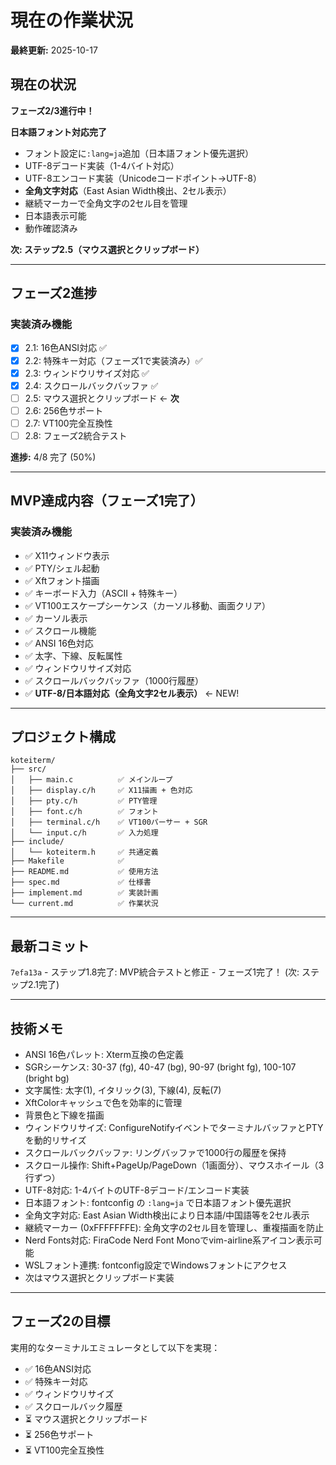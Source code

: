 # 現在の作業状況

**最終更新:** 2025-10-17

## 現在の状況

**フェーズ2/3進行中！**

**日本語フォント対応完了**
- フォント設定に`:lang=ja`追加（日本語フォント優先選択）
- UTF-8デコード実装（1-4バイト対応）
- UTF-8エンコード実装（Unicodeコードポイント→UTF-8）
- **全角文字対応**（East Asian Width検出、2セル表示）
- 継続マーカーで全角文字の2セル目を管理
- 日本語表示可能
- 動作確認済み

**次: ステップ2.5（マウス選択とクリップボード）**

---

## フェーズ2進捗

### 実装済み機能
- [x] 2.1: 16色ANSI対応 ✅
- [x] 2.2: 特殊キー対応（フェーズ1で実装済み）✅
- [x] 2.3: ウィンドウリサイズ対応 ✅
- [x] 2.4: スクロールバックバッファ ✅
- [ ] 2.5: マウス選択とクリップボード ← **次**
- [ ] 2.6: 256色サポート
- [ ] 2.7: VT100完全互換性
- [ ] 2.8: フェーズ2統合テスト

**進捗:** 4/8 完了 (50%)

---

## MVP達成内容（フェーズ1完了）

### 実装済み機能
- ✅ X11ウィンドウ表示
- ✅ PTY/シェル起動
- ✅ Xftフォント描画
- ✅ キーボード入力（ASCII + 特殊キー）
- ✅ VT100エスケープシーケンス（カーソル移動、画面クリア）
- ✅ カーソル表示
- ✅ スクロール機能
- ✅ ANSI 16色対応
- ✅ 太字、下線、反転属性
- ✅ ウィンドウリサイズ対応
- ✅ スクロールバックバッファ（1000行履歴）
- ✅ **UTF-8/日本語対応（全角文字2セル表示）** ← NEW!

---

## プロジェクト構成

```
koteiterm/
├── src/
│   ├── main.c          ✅ メインループ
│   ├── display.c/h     ✅ X11描画 + 色対応
│   ├── pty.c/h         ✅ PTY管理
│   ├── font.c/h        ✅ フォント
│   ├── terminal.c/h    ✅ VT100パーサー + SGR
│   └── input.c/h       ✅ 入力処理
├── include/
│   └── koteiterm.h     ✅ 共通定義
├── Makefile            ✅
├── README.md           ✅ 使用方法
├── spec.md             ✅ 仕様書
├── implement.md        ✅ 実装計画
└── current.md          ✅ 作業状況
```

---

## 最新コミット

`7efa13a` - ステップ1.8完了: MVP統合テストと修正 - フェーズ1完了！
(次: ステップ2.1完了)

---

## 技術メモ

- ANSI 16色パレット: Xterm互換の色定義
- SGRシーケンス: 30-37 (fg), 40-47 (bg), 90-97 (bright fg), 100-107 (bright bg)
- 文字属性: 太字(1), イタリック(3), 下線(4), 反転(7)
- XftColorキャッシュで色を効率的に管理
- 背景色と下線を描画
- ウィンドウリサイズ: ConfigureNotifyイベントでターミナルバッファとPTYを動的リサイズ
- スクロールバックバッファ: リングバッファで1000行の履歴を保持
- スクロール操作: Shift+PageUp/PageDown（1画面分）、マウスホイール（3行ずつ）
- UTF-8対応: 1-4バイトのUTF-8デコード/エンコード実装
- 日本語フォント: fontconfig の `:lang=ja` で日本語フォント優先選択
- 全角文字対応: East Asian Width検出により日本語/中国語等を2セル表示
- 継続マーカー (0xFFFFFFFE): 全角文字の2セル目を管理し、重複描画を防止
- Nerd Fonts対応: FiraCode Nerd Font Monoでvim-airline系アイコン表示可能
- WSLフォント連携: fontconfig設定でWindowsフォントにアクセス
- 次はマウス選択とクリップボード実装

---

## フェーズ2の目標

実用的なターミナルエミュレータとして以下を実現：
- ✅ 16色ANSI対応
- ✅ 特殊キー対応
- ✅ ウィンドウリサイズ
- ✅ スクロールバック履歴
- ⏳ マウス選択とクリップボード
- ⏳ 256色サポート
- ⏳ VT100完全互換性
